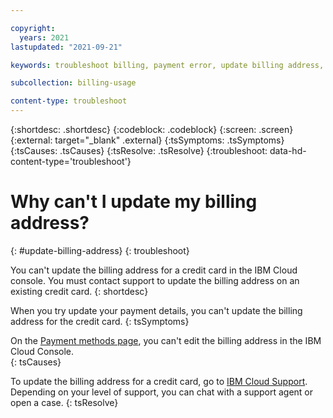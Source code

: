 ```yaml
---

copyright:
  years: 2021
lastupdated: "2021-09-21"

keywords: troubleshoot billing, payment error, update billing address, billing address

subcollection: billing-usage

content-type: troubleshoot
---
```


{:shortdesc: .shortdesc}
{:codeblock: .codeblock}
{:screen: .screen}
{:external: target="_blank" .external}
{:tsSymptoms: .tsSymptoms}
{:tsCauses: .tsCauses}
{:tsResolve: .tsResolve}
{:troubleshoot: data-hd-content-type='troubleshoot'}

# Why can't I update my billing address?
{: #update-billing-address}
{: troubleshoot}

You can't update the billing address for a credit card in the IBM Cloud console. You must contact support to update the billing address on an existing credit card. 
{: shortdesc}

When you try update your payment details, you can't update the billing address for the credit card. 
{: tsSymptoms}

On the [Payment methods page](/billing/payments), you can't edit the billing address in the IBM Cloud Console.  
{: tsCauses}

To update the billing address for a credit card, go to [IBM Cloud Support](https://cloud.ibm.com/unifiedsupport/supportcenter). Depending on your level of support, you can chat with a support agent or open a case.
{: tsResolve}
